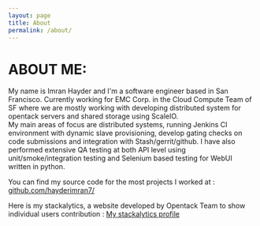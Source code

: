 ```yaml
---
layout: page
title: About
permalink: /about/
---
```

# ABOUT ME: 
My name is Imran Hayder and I'm a software engineer based in San Francisco. 
Currently working for EMC Corp. in the Cloud Compute Team of SF where we are mostly working with developing distributed system for opentack servers 
and shared storage using ScaleIO.  
My main areas of focus are distributed systems, running Jenkins CI environment with dynamic slave provisioning, develop gating checks on 
code submissions and integration with Stash/gerrit/github.
I have also performed extensive QA testing at both API level using unit/smoke/integration testing and Selenium based testing for WebUI written
in python.

You can find my source code for the most projects I worked at : [github.com/hayderimran7/](https://github.com/hayderimran7)

Here is my stackalytics, a website developed by Opentack Team to show individual users contribution : [My stackalytics profile](http://stackalytics.com/?user_id=hayderimran7&metric=marks&release=all)

